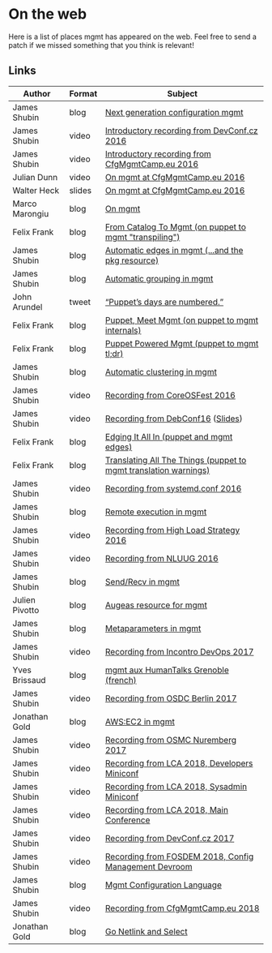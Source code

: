 # On the web

Here is a list of places mgmt has appeared on the web. Feel free to send a patch
if we missed something that you think is relevant!

## Links

| Author | Format | Subject |
|---|---|---|
| James Shubin | blog | [Next generation configuration mgmt](https://purpleidea.com/blog/2016/01/18/next-generation-configuration-mgmt/) |
| James Shubin | video | [Introductory recording from DevConf.cz 2016](https://www.youtube.com/watch?v=GVhpPF0j-iE&html5=1) |
| James Shubin | video | [Introductory recording from CfgMgmtCamp.eu 2016](https://www.youtube.com/watch?v=fNeooSiIRnA&html5=1) |
| Julian Dunn | video | [On mgmt at CfgMgmtCamp.eu 2016](https://www.youtube.com/watch?v=kfF9IATUask&t=1949&html5=1) |
| Walter Heck | slides | [On mgmt at CfgMgmtCamp.eu 2016](http://www.slideshare.net/olindata/configuration-management-time-for-a-4th-generation/3) |
| Marco Marongiu | blog | [On mgmt](http://syslog.me/2016/02/15/leap-or-die/) |
| Felix Frank | blog | [From Catalog To Mgmt (on puppet to mgmt "transpiling")](https://ffrank.github.io/features/2016/02/18/from-catalog-to-mgmt/) |
| James Shubin | blog | [Automatic edges in mgmt (...and the pkg resource)](https://purpleidea.com/blog/2016/03/14/automatic-edges-in-mgmt/) |
| James Shubin | blog | [Automatic grouping in mgmt](https://purpleidea.com/blog/2016/03/30/automatic-grouping-in-mgmt/) |
| John Arundel | tweet | [“Puppet’s days are numbered.”](https://twitter.com/bitfield/status/732157519142002688) |
| Felix Frank | blog | [Puppet, Meet Mgmt (on puppet to mgmt internals)](https://ffrank.github.io/features/2016/06/12/puppet,-meet-mgmt/) |
| Felix Frank | blog | [Puppet Powered Mgmt (puppet to mgmt tl;dr)](https://ffrank.github.io/features/2016/06/19/puppet-powered-mgmt/) |
| James Shubin | blog | [Automatic clustering in mgmt](https://purpleidea.com/blog/2016/06/20/automatic-clustering-in-mgmt/) |
| James Shubin | video | [Recording from CoreOSFest 2016](https://www.youtube.com/watch?v=KVmDCUA42wc&html5=1) |
| James Shubin | video | [Recording from DebConf16](http://meetings-archive.debian.net/pub/debian-meetings/2016/debconf16/Next_Generation_Config_Mgmt.webm) ([Slides](https://annex.debconf.org//debconf-share/debconf16/slides/15-next-generation-config-mgmt.pdf)) |
| Felix Frank | blog | [Edging It All In (puppet and mgmt edges)](https://ffrank.github.io/features/2016/07/12/edging-it-all-in/) |
| Felix Frank | blog | [Translating All The Things (puppet to mgmt translation warnings)](https://ffrank.github.io/features/2016/08/19/translating-all-the-things/) |
| James Shubin | video | [Recording from systemd.conf 2016](https://www.youtube.com/watch?v=jB992Zb3nH0&html5=1) |
| James Shubin | blog | [Remote execution in mgmt](https://purpleidea.com/blog/2016/10/07/remote-execution-in-mgmt/) |
| James Shubin | video | [Recording from High Load Strategy 2016](https://vimeo.com/191493409) |
| James Shubin | video | [Recording from NLUUG 2016](https://www.youtube.com/watch?v=MmpwOQAb_SE&html5=1) |
| James Shubin | blog | [Send/Recv in mgmt](https://purpleidea.com/blog/2016/12/07/sendrecv-in-mgmt/) |
| Julien Pivotto | blog | [Augeas resource for mgmt](https://roidelapluie.be/blog/2017/02/14/mgmt-augeas/) |
| James Shubin | blog | [Metaparameters in mgmt](https://purpleidea.com/blog/2017/03/01/metaparameters-in-mgmt/) |
| James Shubin | video | [Recording from Incontro DevOps 2017](https://vimeo.com/212241877) |
| Yves Brissaud | blog | [mgmt aux HumanTalks Grenoble (french)](http://log.winsos.net/2017/04/12/mgmt-aux-human-talks-grenoble.html) |
| James Shubin | video | [Recording from OSDC Berlin 2017](https://www.youtube.com/watch?v=LkEtBVLfygE&html5=1) |
| Jonathan Gold | blog | [AWS:EC2 in mgmt](http://jonathangold.ca/awsec2-in-mgmt/) |
| James Shubin | video | [Recording from OSMC Nuremberg 2017](https://www.youtube.com/watch?v=hSVadQLeplU&html5=1) |
| James Shubin | video | [Recording from LCA 2018, Developers Miniconf](https://www.youtube.com/watch?v=OvgGfW0ilbE) |
| James Shubin | video | [Recording from LCA 2018, Sysadmin Miniconf](https://www.youtube.com/watch?v=ELq1XOJMIPY) |
| James Shubin | video | [Recording from LCA 2018, Main Conference](https://www.youtube.com/watch?v=_9PG64AOQ3w) |
| James Shubin | video | [Recording from DevConf.cz 2017](https://www.youtube.com/watch?v=-FPEK08l1Zk) |
| James Shubin | video | [Recording from FOSDEM 2018, Config Management Devroom](https://video.fosdem.org/2018/UA2.114/mgmt.webm) |
| James Shubin | blog | [Mgmt Configuration Language](https://purpleidea.com/blog/2018/02/05/mgmt-configuration-language/) |
| James Shubin | video | [Recording from CfgMgmtCamp.eu 2018](https://www.youtube.com/watch?v=NxObmwZDyrI) |
| Jonathan Gold | blog | [Go Netlink and Select](https://jonathangold.ca/blog/go-netlink-and-select/) |
